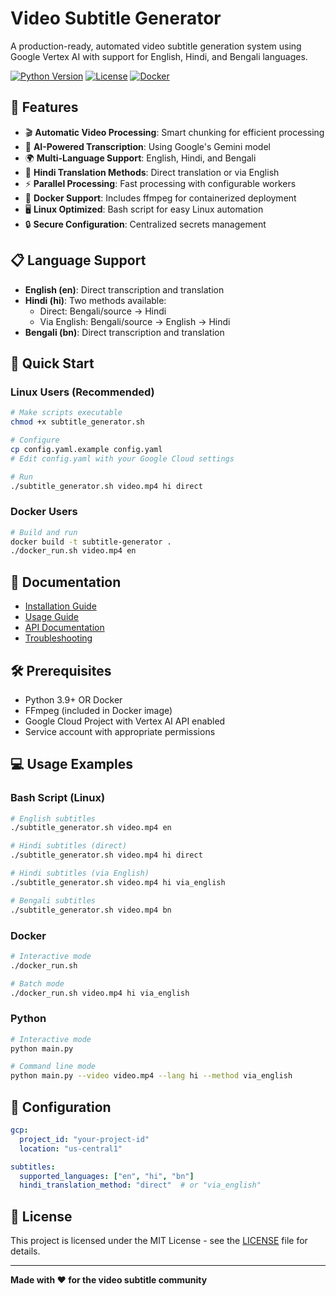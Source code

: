 # Video Subtitle Generator

A production-ready, automated video subtitle generation system using Google Vertex AI with support for English, Hindi, and Bengali languages.

[![Python Version](https://img.shields.io/badge/python-3.9%2B-blue)](https://www.python.org/downloads/)
[![License](https://img.shields.io/badge/license-MIT-green)](LICENSE)
[![Docker](https://img.shields.io/badge/docker-ready-blue)](Dockerfile)

## 🌟 Features

- 🎬 **Automatic Video Processing**: Smart chunking for efficient processing
- 🤖 **AI-Powered Transcription**: Using Google's Gemini model
- 🌍 **Multi-Language Support**: English, Hindi, and Bengali
- 🔄 **Hindi Translation Methods**: Direct translation or via English
- ⚡ **Parallel Processing**: Fast processing with configurable workers
- 🐳 **Docker Support**: Includes ffmpeg for containerized deployment
- 🖥️ **Linux Optimized**: Bash script for easy Linux automation
- 🔒 **Secure Configuration**: Centralized secrets management

## 📋 Language Support

- **English (en)**: Direct transcription and translation
- **Hindi (hi)**: Two methods available:
  - Direct: Bengali/source → Hindi
  - Via English: Bengali/source → English → Hindi
- **Bengali (bn)**: Direct transcription and translation

## 🚀 Quick Start

### Linux Users (Recommended)
```bash
# Make scripts executable
chmod +x subtitle_generator.sh

# Configure
cp config.yaml.example config.yaml
# Edit config.yaml with your Google Cloud settings

# Run
./subtitle_generator.sh video.mp4 hi direct
```

### Docker Users
```bash
# Build and run
docker build -t subtitle-generator .
./docker_run.sh video.mp4 en
```

## 📖 Documentation

- [Installation Guide](docs/INSTALLATION.md)
- [Usage Guide](docs/USAGE.md)
- [API Documentation](docs/API.md)
- [Troubleshooting](docs/TROUBLESHOOTING.md)

## 🛠️ Prerequisites

- Python 3.9+ OR Docker
- FFmpeg (included in Docker image)
- Google Cloud Project with Vertex AI API enabled
- Service account with appropriate permissions

## 💻 Usage Examples

### Bash Script (Linux)
```bash
# English subtitles
./subtitle_generator.sh video.mp4 en

# Hindi subtitles (direct)
./subtitle_generator.sh video.mp4 hi direct

# Hindi subtitles (via English)
./subtitle_generator.sh video.mp4 hi via_english

# Bengali subtitles
./subtitle_generator.sh video.mp4 bn
```

### Docker
```bash
# Interactive mode
./docker_run.sh

# Batch mode
./docker_run.sh video.mp4 hi via_english
```

### Python
```bash
# Interactive mode
python main.py

# Command line mode
python main.py --video video.mp4 --lang hi --method via_english
```

## 🔧 Configuration

```yaml
gcp:
  project_id: "your-project-id"
  location: "us-central1"

subtitles:
  supported_languages: ["en", "hi", "bn"]
  hindi_translation_method: "direct"  # or "via_english"
```

## 📄 License

This project is licensed under the MIT License - see the [LICENSE](LICENSE) file for details.

---

**Made with ❤️ for the video subtitle community**
